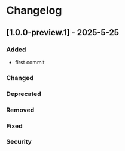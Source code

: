 # Changelog



## [1.0.0-preview.1] - 2025-5-25

### Added

- first commit

### Changed

### Deprecated

### Removed

### Fixed

### Security 
